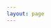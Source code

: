 ```yaml
---
layout: page
---
```


<div class="viewof-view"></div>

<script type="module">
  import {
    Runtime,
    Inspector,
  } from "https://cdn.jsdelivr.net/npm/@observablehq/runtime@4/dist/runtime.js";
  import define from "https://api.observablehq.com/d/91c845853e2a1ef0.js?v=3";
  const main = new Runtime().module(define, (name) => {
    if (name === "viewof view") return Inspector.into(".viewof-view")();
  });

  main.redefine('url', 'https://raw.githubusercontent.com/ylzhang29/UpstateSU-GRU-Covid/main/Forecast/new_forecast.csv')
</script>
